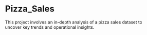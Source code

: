 # Pizza_Sales
This project involves an in-depth analysis of a pizza sales dataset to uncover key trends and operational insights.
